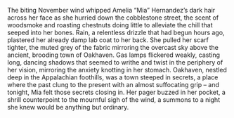 The biting November wind whipped Amelia “Mia” Hernandez’s dark hair across her face as she hurried down the cobblestone street, the scent of woodsmoke and roasting chestnuts doing little to alleviate the chill that seeped into her bones.  Rain, a relentless drizzle that had begun hours ago, plastered her already damp lab coat to her back.  She pulled her scarf tighter, the muted grey of the fabric mirroring the overcast sky above the ancient, brooding town of Oakhaven.  Gas lamps flickered weakly, casting long, dancing shadows that seemed to writhe and twist in the periphery of her vision, mirroring the anxiety knotting in her stomach.  Oakhaven, nestled deep in the Appalachian foothills, was a town steeped in secrets, a place where the past clung to the present with an almost suffocating grip – and tonight, Mia felt those secrets closing in.  Her pager buzzed in her pocket, a shrill counterpoint to the mournful sigh of the wind, a summons to a night she knew would be anything but ordinary.
